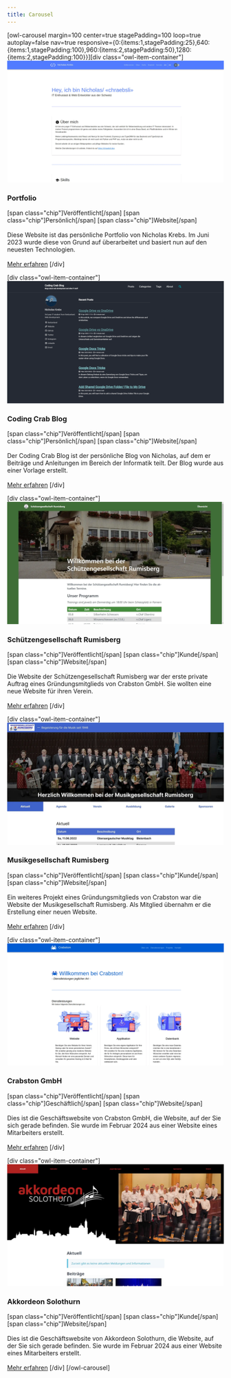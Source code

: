 ```yaml
---
title: Carousel
---
```


[owl-carousel margin=100 center=true stagePadding=100 loop=true autoplay=false nav=true responsive={0:{items:1,stagePadding:25},640:{items:1,stagePadding:100},960:{items:2,stagePadding:50},1280:{items:2,stagePadding:100}}][div class="owl-item-container"]
![Portfolio](../01.portfolio/portfolio.webp)
### Portfolio
[span class="chip"]Veröffentlicht[/span] [span class="chip"]Persönlich[/span] [span class="chip"]Website[/span]<br/><br/>
Diese Website ist das persönliche Portfolio von Nicholas Krebs. Im Juni 2023 wurde diese von Grund auf überarbeitet und basiert nun auf den neuesten Technologien.<br/><br/>
[Mehr erfahren](/projekte/portfolio?classes=btn,btn-secondary,btn-lg)
[/div]

[div class="owl-item-container"]
![Coding Crab Blog](../02.coding-crab-blog/coding-crab-blog.webp)
### Coding Crab Blog
[span class="chip"]Veröffentlicht[/span] [span class="chip"]Persönlich[/span] [span class="chip"]Website[/span]<br/><br/>
Der Coding Crab Blog ist der persönliche Blog von Nicholas, auf dem er Beiträge und Anleitungen im Bereich der Informatik teilt. Der Blog wurde aus einer Vorlage erstellt.<br/><br/>
[Mehr erfahren](/projekte/coding-crab-blog?classes=btn,btn-secondary,btn-lg)
[/div]

[div class="owl-item-container"]
![Schützengesellschaft Rumisberg](../03.sgrumisberg/sgrumisberg.webp)
### Schützengesellschaft Rumisberg
[span class="chip"]Veröffentlicht[/span] [span class="chip"]Kunde[/span] [span class="chip"]Website[/span]<br/><br/>
Die Website der Schützengesellschaft Rumisberg war der erste private Auftrag eines Gründungsmitglieds von Crabston GmbH. Sie wollten eine neue Website für ihren Verein.<br/><br/>
[Mehr erfahren](/projekte/sgrumisberg?classes=btn,btn-secondary,btn-lg)
[/div]

[div class="owl-item-container"]
![Musikgesellschaft Rumisberg](../04.mgrumisberg/mgrumisberg.webp)
### Musikgesellschaft Rumisberg
[span class="chip"]Veröffentlicht[/span] [span class="chip"]Kunde[/span] [span class="chip"]Website[/span]<br/><br/>
Ein weiteres Projekt eines Gründungsmitglieds von Crabston war die Website der Musikgesellschaft Rumisberg. Als Mitglied übernahm er die Erstellung einer neuen Website.<br/><br/>
[Mehr erfahren](/projekte/mgrumisberg?classes=btn,btn-secondary,btn-lg)
[/div]

[div class="owl-item-container"]
![Crabston GmbH](../05.crabston/crabston.webp)
### Crabston GmbH
[span class="chip"]Veröffentlicht[/span] [span class="chip"]Geschäftlich[/span] [span class="chip"]Website[/span]<br/><br/>
Dies ist die Geschäftswebsite von Crabston GmbH, die Website, auf der Sie sich gerade befinden. Sie wurde im Februar 2024 aus einer Website eines Mitarbeiters erstellt.<br/><br/>
[Mehr erfahren](/projekte/crabston?classes=btn,btn-secondary,btn-lg)
[/div]

[div class="owl-item-container"]
![Akkordeon Solothurn](../06.akkordeon-solothurn/akkordeon-solothurn.webp)
### Akkordeon Solothurn
[span class="chip"]Veröffentlicht[/span] [span class="chip"]Kunde[/span] [span class="chip"]Website[/span]<br/><br/>
Dies ist die Geschäftswebsite von Akkordeon Solothurn, die Website, auf der Sie sich gerade befinden. Sie wurde im Februar 2024 aus einer Website eines Mitarbeiters erstellt.<br/><br/>
[Mehr erfahren](/projekte/akkordeon-solothurn?classes=btn,btn-secondary,btn-lg)
[/div]
[/owl-carousel]
